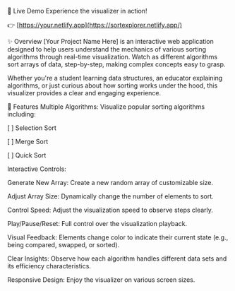 🚀 Live Demo
Experience the visualizer in action!

👉 [https://your.netlify.app](https://sortexplorer.netlify.app/)

✨ Overview
[Your Project Name Here] is an interactive web application designed to help users understand the mechanics of various sorting algorithms through real-time visualization. Watch as different algorithms sort arrays of data, step-by-step, making complex concepts easy to grasp.

Whether you're a student learning data structures, an educator explaining algorithms, or just curious about how sorting works under the hood, this visualizer provides a clear and engaging experience.

🌟 Features
Multiple Algorithms: Visualize popular sorting algorithms including:

[ ] Selection Sort

[ ] Merge Sort

[ ] Quick Sort

Interactive Controls:

Generate New Array: Create a new random array of customizable size.

Adjust Array Size: Dynamically change the number of elements to sort.

Control Speed: Adjust the visualization speed to observe steps clearly.

Play/Pause/Reset: Full control over the visualization playback.

Visual Feedback: Elements change color to indicate their current state (e.g., being compared, swapped, or sorted).

Clear Insights: Observe how each algorithm handles different data sets and its efficiency characteristics.

Responsive Design: Enjoy the visualizer on various screen sizes.
